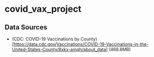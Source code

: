 # covid_vax_project

## Data Sources

- (CDC: COVID-19 Vaccinations by County)[https://data.cdc.gov/Vaccinations/COVID-19-Vaccinations-in-the-United-States-County/8xkx-amqh/about_data] (468.8MB)
